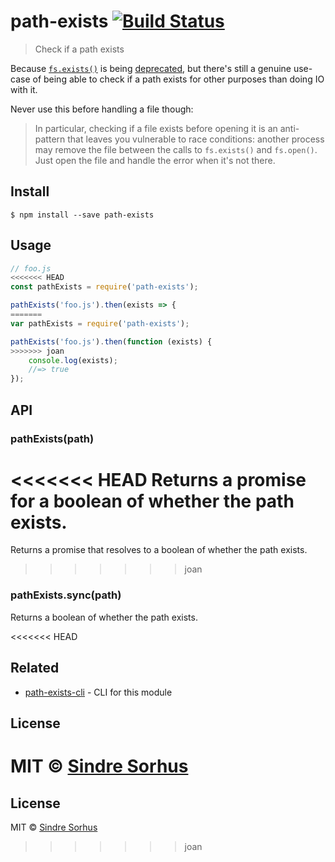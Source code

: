 # path-exists [![Build Status](https://travis-ci.org/sindresorhus/path-exists.svg?branch=master)](https://travis-ci.org/sindresorhus/path-exists)

> Check if a path exists

Because [`fs.exists()`](https://nodejs.org/api/fs.html#fs_fs_exists_path_callback) is being [deprecated](https://github.com/iojs/io.js/issues/103), but there's still a genuine use-case of being able to check if a path exists for other purposes than doing IO with it.

Never use this before handling a file though:

> In particular, checking if a file exists before opening it is an anti-pattern that leaves you vulnerable to race conditions: another process may remove the file between the calls to `fs.exists()` and `fs.open()`. Just open the file and handle the error when it's not there.


## Install

```
$ npm install --save path-exists
```


## Usage

```js
// foo.js
<<<<<<< HEAD
const pathExists = require('path-exists');

pathExists('foo.js').then(exists => {
=======
var pathExists = require('path-exists');

pathExists('foo.js').then(function (exists) {
>>>>>>> joan
	console.log(exists);
	//=> true
});
```


## API

### pathExists(path)

<<<<<<< HEAD
Returns a promise for a boolean of whether the path exists.
=======
Returns a promise that resolves to a boolean of whether the path exists.
>>>>>>> joan

### pathExists.sync(path)

Returns a boolean of whether the path exists.


<<<<<<< HEAD
## Related

- [path-exists-cli](https://github.com/sindresorhus/path-exists-cli) - CLI for this module


## License

MIT © [Sindre Sorhus](https://sindresorhus.com)
=======
## License

MIT © [Sindre Sorhus](http://sindresorhus.com)
>>>>>>> joan
